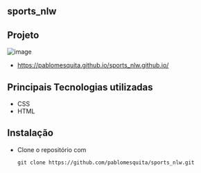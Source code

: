 ## sports_nlw

## Projeto
![image](https://user-images.githubusercontent.com/92414667/190921289-8b54404c-d47a-4804-ab13-2d897d69620d.png)

- https://pablomesquita.github.io/sports_nlw.github.io/

## Principais Tecnologias utilizadas

- CSS
- HTML

## Instalação

- Clone o repositório com
  ```
  git clone https://github.com/pablomesquita/sports_nlw.git
  ```
  
